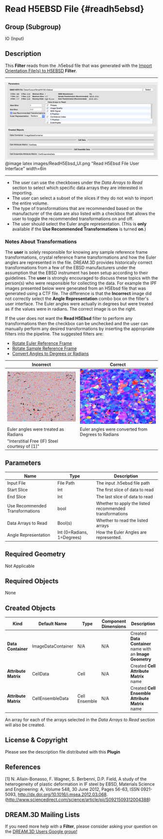 Read H5EBSD File {#readh5ebsd}
=============

## Group (Subgroup) ##
IO (Input)

## Description ##

This **Filter** reads from the .h5ebsd file that was generated with the [Import Orientation File(s) to H5EBSD](ebsdtoh5ebsd.html) **Filter**. 

-----

![Read H5Ebsd File User Interface](images/ReadH5Ebsd_UI.png)
@image latex images/ReadH5Ebsd_UI.png "Read H5Ebsd File User Interface" width=6in

-----


+ The user can use the checkboxes under the _Data Arrays to Read_ section to select which specific data arrays they are interested in importing.
+ The user can select a subset of the slices if they do not wish to import the entire volume.
+ The type of transformations that are recommended based on the manufacturer of the data are also listed with a checkbox that allows the user to toggle the recommended transformations on and off.
+ The user should select the Euler angle representation. (This is **only** available if the **Use Recommended Transformations** is turned **on**.)

### Notes About Transformations ###

The **user** is solely responsible for knowing any sample reference frame transformations, crystal reference frame transformations and how the Euler angles are represented in the file. DREAM.3D provides historically correct transformations from a few of the EBSD manufacturers under the assumption that the EBSD instrument has been setup according to their guidelines. The **user** is strongly encouraged to discuss these topics with the person(s) who were responsible for collecting the data. For example the  IPF images presented below were generated from an H5Ebsd file that was generated using a CTF file. The difference is that the **Incorrect** image did not correctly select the **Angle Representation** combo box on the filter's user interface. The Euler angles were actually in degrees but were treated as if the values were in radians. The correct image is on the right.

If the user does not want the **Read H5Ebsd** filter to perform any transformations then the checkbox can be unchecked and the user can manually perform any desired transformations by inserting the appropriate filters into the pipeline. The suggested filters are:

+ [Rotate Euler Reference Frame](rotateeulerrefframe.html)
+ [Rotate Sample Reference Frame](rotatesamplerefframe.html)
+ [Convert Angles to Degrees or Radians](changeanglerepresentation.html)


| Incorrect | Correct |
|---------|---------|
|![Read H5Ebsd File User Interface](images/ReadH5Ebsd_Wrong.png) | ![Read H5Ebsd File User Interface](images/ReadH5Ebsd_Right.png) |
| Euler angles were treated as Radians | Euler angles were converted from Degrees to Radians |
|"Interstitial Free (IF) Steel courtesy of [1]"| |


## Parameters ##
| Name | Type | Description |
|------|------| ----------- |
| Input File | File Path | The input .h5ebsd file path |
| Start Slice | Int | The first slice of data to read |
| End Slice | Int | The last slice of data to read |
| Use Recommended Transformations | bool | Whether to apply the listed recommended transformations |
| Data Arrays to Read | Bool(s) | Whether to read the listed arrays |
| Angle Representation | Int (0=Radians, 1=Degrees) | How the Euler Angles are represented. |

## Required Geometry ##
Not Applicable

## Required Objects ##
None

## Created Objects ##
| Kind | Default Name | Type | Component Dimensions | Description |
|------|--------------|-------------|---------|-----|
| **Data Container**  | ImageDataContainer | N/A | N/A    | Created **Data Container** name with an **Image Geometry** |
| **Attribute Matrix**  | CellData | Cell | N/A    | Created **Cell Attribute Matrix** name  |
| **Attribute Matrix**  | CellEnsembleData | Cell Ensemble | N/A    | Created **Cell Ensemble Attribute Matrix** name  |

An array for each of the arrays selected in the _Data Arrays to Read_ section will also be created.

## License & Copyright ##

Please see the description file distributed with this **Plugin**

## References ##

[1] N. Allain-Bonasso, F. Wagner, S. Berbenni, D.P. Field, A study of the heterogeneity of plastic deformation in IF steel by EBSD, Materials Science and Engineering: A, Volume 548, 30 June 2012, Pages 56-63, ISSN 0921-5093, http://dx.doi.org/10.1016/j.msea.2012.03.068.
(http://www.sciencedirect.com/science/article/pii/S0921509312004388)

## DREAM.3D Mailing Lists ##

If you need more help with a **Filter**, please consider asking your question on the [DREAM.3D Users Google group!](https://groups.google.com/forum/?hl=en#!forum/dream3d-users)


